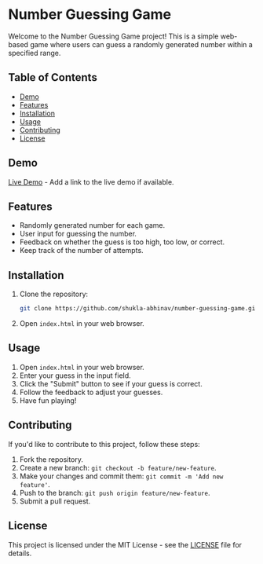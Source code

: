# Number Guessing Game

Welcome to the Number Guessing Game project! This is a simple web-based game where users can guess a randomly generated number within a specified range.

## Table of Contents
- [Demo](#demo)
- [Features](#features)
- [Installation](#installation)
- [Usage](#usage)
- [Contributing](#contributing)
- [License](#license)

## Demo

[Live Demo](#) - Add a link to the live demo if available.

## Features

- Randomly generated number for each game.
- User input for guessing the number.
- Feedback on whether the guess is too high, too low, or correct.
- Keep track of the number of attempts.

## Installation

1. Clone the repository:

    ```bash
    git clone https://github.com/shukla-abhinav/number-guessing-game.git
    ```

2. Open `index.html` in your web browser.

## Usage

1. Open `index.html` in your web browser.
2. Enter your guess in the input field.
3. Click the "Submit" button to see if your guess is correct.
4. Follow the feedback to adjust your guesses.
5. Have fun playing!

## Contributing

If you'd like to contribute to this project, follow these steps:

1. Fork the repository.
2. Create a new branch: `git checkout -b feature/new-feature`.
3. Make your changes and commit them: `git commit -m 'Add new feature'`.
4. Push to the branch: `git push origin feature/new-feature`.
5. Submit a pull request.

## License

This project is licensed under the MIT License - see the [LICENSE](LICENSE) file for details.
